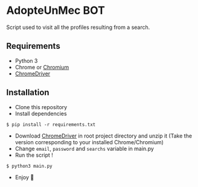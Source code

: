 # AdopteUnMec BOT

Script used to visit all the profiles resulting from a search.

## Requirements

- Python 3 
- Chrome or [Chromium](https://www.chromium.org/getting-involved/download-chromium/)
- [ChromeDriver](https://chromedriver.chromium.org/downloads)

## Installation

- Clone this repository
- Install dependencies
```shell
$ pip install -r requirements.txt
```
- Download [ChromeDriver](https://chromedriver.chromium.org/downloads) in root project directory and unzip it (Take the version corresponding to your installed Chrome/Chromium)
- Change `email`, `password` and `searchs` variable in main.py
- Run the script !
```shell
$ python3 main.py
```
- Enjoy 🎉
